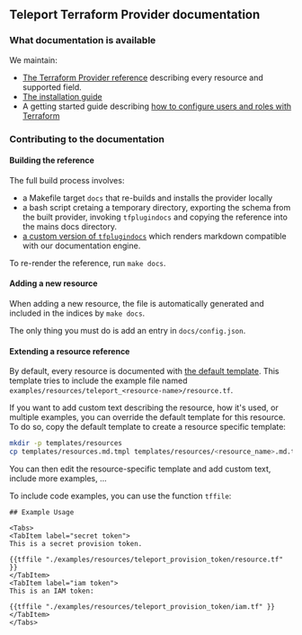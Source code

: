## Teleport Terraform Provider documentation


### What documentation is available

We maintain:
- [The Terraform Provider reference](https://goteleport.com/docs/reference/terraform) describing every resource and supported field.
- [The installation guide](https://goteleport.com/docs/management/dynamic-resources/terraform-provider/)
- A getting started guide describing [how to configure users and roles with Terraform](https://goteleport.com/docs/management/dynamic-resources/user-and-role/)

### Contributing to the documentation

#### Building the reference

The full build process involves:
- a Makefile target `docs` that re-builds and installs the provider locally
- a bash script cretaing a temporary directory, exporting the schema from the built provider, invoking `tfplugindocs`
  and copying the reference into the mains docs directory.
- [a custom version of `tfplugindocs`](https://github.com/gravitational/terraform-plugin-docs) which renders markdown
  compatible with our documentation engine.

To re-render the reference, run `make docs`.

#### Adding a new resource

When adding a new resource, the file is automatically generated and included in the indices by `make docs`.

The only thing you must do is add an entry in `docs/config.json`.

#### Extending a resource reference

By default, every resource is documented with [the default template](./templates/resources.md.tmpl).
This template tries to include the example file named `examples/resources/teleport_<resource-name>/resource.tf`.

If you want to add custom text describing the resource, how it's used, or multiple examples, you can override the
default template for this resource. To do so, copy the default template to create a resource specific template:

```bash
mkdir -p templates/resources
cp templates/resources.md.tmpl templates/resources/<resource_name>.md.tmpl
```

You can then edit the resource-specific template and add custom text, include more examples, ...

To include code examples, you can use the function `tffile`:

```gotemplate
## Example Usage

<Tabs>
<TabItem label="secret token">
This is a secret provision token.

{{tffile "./examples/resources/teleport_provision_token/resource.tf" }}
</TabItem>
<TabItem label="iam token">
This is an IAM token:

{{tffile "./examples/resources/teleport_provision_token/iam.tf" }}
</TabItem>
</Tabs>
```